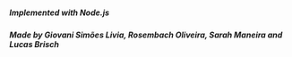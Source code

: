 ##### Implemented with Node.js
##### Made by Giovani Simões Livia, Rosembach Oliveira, Sarah Maneira and Lucas Brisch
